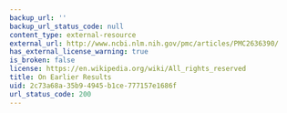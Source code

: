 ```yaml
---
backup_url: ''
backup_url_status_code: null
content_type: external-resource
external_url: http://www.ncbi.nlm.nih.gov/pmc/articles/PMC2636390/
has_external_license_warning: true
is_broken: false
license: https://en.wikipedia.org/wiki/All_rights_reserved
title: On Earlier Results
uid: 2c73a68a-35b9-4945-b1ce-777157e1686f
url_status_code: 200
---
```

